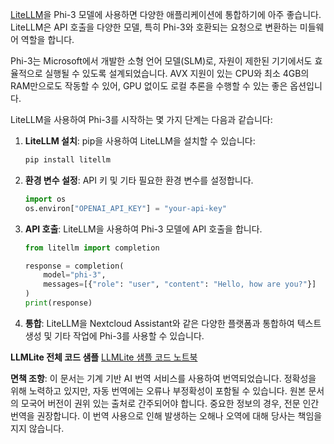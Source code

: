 [LiteLLM](https://docs.litellm.ai/)을 Phi-3 모델에 사용하면 다양한 애플리케이션에 통합하기에 아주 좋습니다. LiteLLM은 API 호출을 다양한 모델, 특히 Phi-3와 호환되는 요청으로 변환하는 미들웨어 역할을 합니다.

Phi-3는 Microsoft에서 개발한 소형 언어 모델(SLM)로, 자원이 제한된 기기에서도 효율적으로 실행될 수 있도록 설계되었습니다. AVX 지원이 있는 CPU와 최소 4GB의 RAM만으로도 작동할 수 있어, GPU 없이도 로컬 추론을 수행할 수 있는 좋은 옵션입니다.

LiteLLM을 사용하여 Phi-3를 시작하는 몇 가지 단계는 다음과 같습니다:

1. **LiteLLM 설치**: pip을 사용하여 LiteLLM을 설치할 수 있습니다:
   ```bash
   pip install litellm
   ```

2. **환경 변수 설정**: API 키 및 기타 필요한 환경 변수를 설정합니다.
   ```python
   import os
   os.environ["OPENAI_API_KEY"] = "your-api-key"
   ```

3. **API 호출**: LiteLLM을 사용하여 Phi-3 모델에 API 호출을 합니다.
   ```python
   from litellm import completion

   response = completion(
       model="phi-3",
       messages=[{"role": "user", "content": "Hello, how are you?"}]
   )
   print(response)
   ```

4. **통합**: LiteLLM을 Nextcloud Assistant와 같은 다양한 플랫폼과 통합하여 텍스트 생성 및 기타 작업에 Phi-3를 사용할 수 있습니다.

**LLMLite 전체 코드 샘플**
[LLMLite 샘플 코드 노트북](https://github.com/Azure/azureml-examples/blob/main/sdk/python/foundation-models/phi-3/litellm.ipynb)

**면책 조항**:
이 문서는 기계 기반 AI 번역 서비스를 사용하여 번역되었습니다. 정확성을 위해 노력하고 있지만, 자동 번역에는 오류나 부정확성이 포함될 수 있습니다. 원본 문서의 모국어 버전이 권위 있는 출처로 간주되어야 합니다. 중요한 정보의 경우, 전문 인간 번역을 권장합니다. 이 번역 사용으로 인해 발생하는 오해나 오역에 대해 당사는 책임을 지지 않습니다.